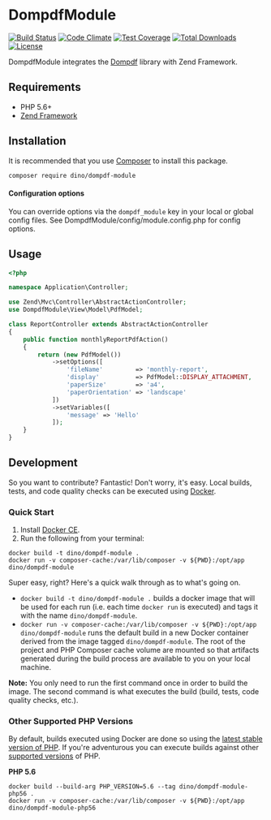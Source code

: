 DompdfModule
============

[![Build Status](https://secure.travis-ci.org/raykolbe/DOMPDFModule.png?branch=master)](http://travis-ci.org/raykolbe/DOMPDFModule) [![Code Climate](https://codeclimate.com/github/raykolbe/DOMPDFModule/badges/gpa.svg)](https://codeclimate.com/github/raykolbe/DOMPDFModule) [![Test Coverage](https://codeclimate.com/github/raykolbe/DOMPDFModule/badges/coverage.svg)](https://codeclimate.com/github/raykolbe/DOMPDFModule/coverage) [![Total Downloads](https://poser.pugx.org/dino/dompdf-module/downloads)](https://packagist.org/packages/dino/dompdf-module) [![License](https://poser.pugx.org/dino/dompdf-module/license)](https://packagist.org/packages/dino/dompdf-module)

DompdfModule integrates the [Dompdf](https://github.com/dompdf/dompdf) library with Zend Framework.

## Requirements
  - PHP 5.6+
  - [Zend Framework](https://github.com/zendframework/zendframework)

## Installation
It is recommended that you use [Composer](http://getcomposer.org/) to install this package.

```
composer require dino/dompdf-module
```

#### Configuration options
You can override options via the `dompdf_module` key in your local or global config files. See DompdfModule/config/module.config.php for config options.

## Usage

```php
<?php

namespace Application\Controller;

use Zend\Mvc\Controller\AbstractActionController;
use DompdfModule\View\Model\PdfModel;

class ReportController extends AbstractActionController
{
    public function monthlyReportPdfAction()
    {
        return (new PdfModel())
        	->setOptions([
	        	'fileName'         => 'monthly-report',
	        	'display'          => PdfModel::DISPLAY_ATTACHMENT,
	        	'paperSize'        => 'a4',
	        	'paperOrientation' => 'landscape'
	        ])
	        ->setVariables([
	        	'message' => 'Hello'
	        ]);
    }
}
```
## Development
So you want to contribute? Fantastic! Don't worry, it's easy. Local builds, tests, and code quality checks can be executed using [Docker](https://www.docker.com/).

### Quick Start
1. Install [Docker CE](https://www.docker.com/community-edition).
2. Run the following from your terminal:

```
docker build -t dino/dompdf-module .
docker run -v composer-cache:/var/lib/composer -v ${PWD}:/opt/app dino/dompdf-module
```
    
Super easy, right? Here's a quick walk through as to what's going on.

* `docker build -t dino/dompdf-module .` builds a docker image that will be used for each run (i.e. each time `docker run` is executed) and tags it with the name `dino/dompdf-module`.
* `docker run -v composer-cache:/var/lib/composer -v ${PWD}:/opt/app dino/dompdf-module` runs the default build in a new Docker container derived from the image tagged `dino/dompdf-module`. The root of the project and PHP Composer cache volume are mounted so that artifacts generated during the build process are available to you on your local machine.

**Note:** You only need to run the first command once in order to build the image. The second command is what executes the build (build, tests, code quality checks, etc.).

### Other Supported PHP Versions
By default, builds executed using Docker are done so using the [latest stable version of PHP](http://php.net/supported-versions.php). If you're adventurous you can execute builds against other [supported versions](http://php.net/supported-versions.php) of PHP.

**PHP 5.6**

```
docker build --build-arg PHP_VERSION=5.6 --tag dino/dompdf-module-php56 .
docker run -v composer-cache:/var/lib/composer -v ${PWD}:/opt/app dino/dompdf-module-php56
```